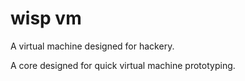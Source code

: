 # wisp vm

A virtual machine designed for hackery. 

A core designed for quick virtual machine prototyping.